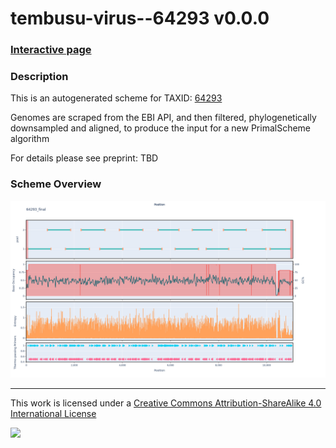 # tembusu-virus--64293 v0.0.0

### [Interactive page](https://chrisgkent.github.io/schemes/tembusu-virus--64293-1000-v0.0.0)

### Description

This is an autogenerated scheme for TAXID: [64293](https://www.ncbi.nlm.nih.gov/Taxonomy/Browser/wwwtax.cgi?mode=Info&id=64293&lvl=3&lin=f&keep=1&srchmode=1&unlock)

Genomes are scraped from the EBI API, and then filtered, phylogenetically downsampled and aligned, to produce the input for a new PrimalScheme algorithm

For details please see preprint: TBD

### Scheme Overview

![Alt text](work/64293_final.png '64293_final.png')

------------------------------------------------------------------------

This work is licensed under a [Creative Commons Attribution-ShareAlike 4.0 International License](http://creativecommons.org/licenses/by-sa/4.0/) 

![](https://i.creativecommons.org/l/by-sa/4.0/88x31.png)